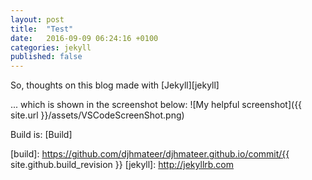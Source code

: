 ```yaml
---
layout: post
title:  "Test"
date:   2016-09-09 06:24:16 +0100
categories: jekyll
published: false 
---
```

So, thoughts on this blog made with [Jekyll][jekyll] 

... which is shown in the screenshot below:
![My helpful screenshot]({{ site.url }}/assets/VSCodeScreenShot.png)

Build is: [Build]

[build]: https://github.com/djhmateer/djhmateer.github.io/commit/{{ site.github.build_revision }}
[jekyll]: http://jekyllrb.com
